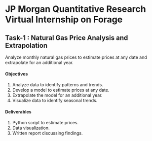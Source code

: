 # JP Morgan Quantitative Research Virtual Internship on Forage

## Task-1 : Natural Gas Price Analysis and Extrapolation
Analyze monthly natural gas prices to estimate prices at any date and extrapolate for an additional year.

#### Objectives

1. Analyze data to identify patterns and trends.
2. Develop a model to estimate prices at any date.
3. Extrapolate the model for an additional year.
4. Visualize data to identify seasonal trends.

#### Deliverables

1. Python script to estimate prices.
2. Data visualization.
3. Written report discussing findings.
